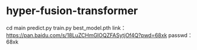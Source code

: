 # hyper-fusion-transformer

cd main
predict.py
train.py
best_model.pth link：https://pan.baidu.com/s/18LuZCHmGIOQZFASytjOf4Q?pwd=68xk passwd：68xk
